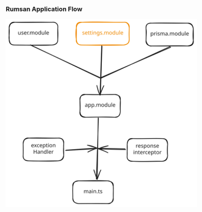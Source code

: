 ### Rumsan Application Flow

![Diagram showing the actions involved in transferring a local asset to a foreign chain: deposit, and mint.](flow-diagrams/workflow.excalidraw.svg)
